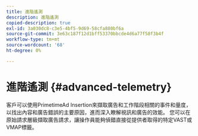 ```yaml
---
title: 進階遙測
description: 進階遙測
copied-description: true
exl-id: 3a030dc8-c3e5-4bf5-9d69-58cfa880bf6a
source-git-commit: 3e63c187f12d1bff53370bbcde4d6a77f58f3b4f
workflow-type: tm+mt
source-wordcount: '68'
ht-degree: 0%

---
```


# 進階遙測 {#advanced-telemetry}

客戶可以使用PrimetimeAd Insertion來擷取廣告和工作階段相關的事件和量度，以找出內容和廣告錯誤的主要原因，進而深入瞭解視訊和廣告的效能。  您可以在原始請求層級擷取廣告請求，讓操作員能夠偵錯直接從提供者取得的特定VAST或VMAP標籤。
